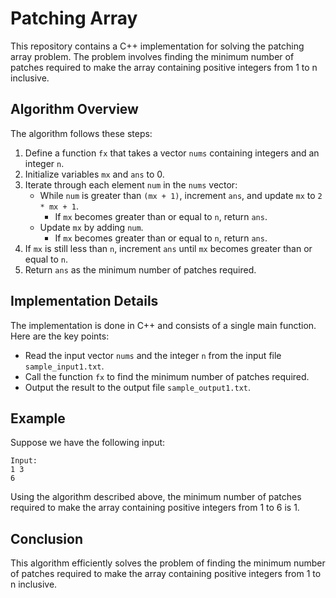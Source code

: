 # Patching Array

This repository contains a C++ implementation for solving the patching array problem. The problem involves finding the minimum number of patches required to make the array containing positive integers from 1 to n inclusive.

## Algorithm Overview

The algorithm follows these steps:

1. Define a function `fx` that takes a vector `nums` containing integers and an integer `n`.
2. Initialize variables `mx` and `ans` to 0.
3. Iterate through each element `num` in the `nums` vector:
   - While `num` is greater than `(mx + 1)`, increment `ans`, and update `mx` to `2 * mx + 1`.
     - If `mx` becomes greater than or equal to `n`, return `ans`.
   - Update `mx` by adding `num`.
     - If `mx` becomes greater than or equal to `n`, return `ans`.
4. If `mx` is still less than `n`, increment `ans` until `mx` becomes greater than or equal to `n`.
5. Return `ans` as the minimum number of patches required.

## Implementation Details

The implementation is done in C++ and consists of a single main function. Here are the key points:

- Read the input vector `nums` and the integer `n` from the input file `sample_input1.txt`.
- Call the function `fx` to find the minimum number of patches required.
- Output the result to the output file `sample_output1.txt`.

## Example

Suppose we have the following input:

```
Input:
1 3
6

```

Using the algorithm described above, the minimum number of patches required to make the array containing positive integers from 1 to 6 is 1.

## Conclusion

This algorithm efficiently solves the problem of finding the minimum number of patches required to make the array containing positive integers from 1 to n inclusive.